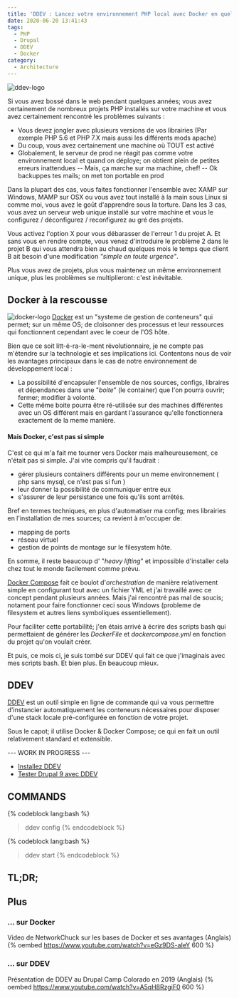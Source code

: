 ```yaml
---
title: 'DDEV : Lancez votre environnement PHP local avec Docker en quelques minutes'
date: 2020-06-20 13:41:43
tags: 
  - PHP
  - Drupal
  - DDEV 
  - Docker
category:
  - Architecture
---
```

![ddev-logo]

Si vous avez bossé dans le web pendant quelques années; vous avez certainement de nombreux projets PHP installés sur votre machine et vous avez certainement rencontré les problèmes suivants : 

* Vous devez jongler avec plusieurs versions de vos librairies (Par exemple PHP 5.6 et PHP 7.X mais aussi les différents mods apache)
* Du coup, vous avez certainement une machine où TOUT est activé 
* Globalement, le serveur de prod ne réagit pas comme votre environnement local et quand on déploye; on obtient plein de petites erreurs inattendues
  -- Mais, ça marche sur ma machine, chef!
  -- Ok backuppes tes mails; on met ton portable en prod  

<!-- more -->

Dans la plupart des cas, vous faites fonctionner l'ensemble avec XAMP sur Windows, MAMP sur OSX ou vous avez tout installé à la main sous Linux si comme moi, vous avez le goût d'apprendre sous la torture. 
Dans les 3 cas, vous avez un serveur web unique installé sur votre machine et vous le configurez / déconfigurez / reconfigurez au gré des projets. 

Vous activez l'option X pour vous débarasser de l'erreur 1 du projet A. Et sans vous en rendre compte, vous venez d'introduire le problème 2 dans le projet B qui vous attendra bien au chaud quelques mois le temps que client B ait besoin d'une modification *"simple en toute urgence"*. 

Plus vous avez de projets, plus vous maintenez un même environnement unique, plus les problèmes se multiplieront: c'est inévitable. 


## Docker à la rescousse 

![docker-logo]
[Docker][docker-site] est un "systeme de gestion de conteneurs" qui permet; sur un même OS; de cloisonner des processus et leur ressources qui fonctionnent cependant avec le coeur de l'OS hôte. 

Bien que ce soit litt-é-ra-le-ment révolutionnaire, je ne compte pas m'étendre sur la technologie et ses implications ici. Contentons nous de voir les avantages principaux dans le cas de notre environnement de développement local : 
* La possibilité d'encapsuler l'ensemble de nos sources, configs, libraires et dépendances dans une "*boite*" (le container) que l'on pourra ouvrir; fermer; modifier à volonté. 
* Cette même boite pourra être ré-utilisée sur des machines différentes avec un OS différent mais en gardant l'assurance qu'elle fonctionnera exactement de la meme manière. 

#### Mais Docker, c'est pas si simple
C'est ce qui m'a fait me tourner vers Docker mais malheureusement, ce n'était pas si simple. J'ai vite compris qu'il faudrait :
* gérer plusieurs containers différents pour un meme environnement ( php sans mysql, ce n'est pas si fun )
* leur donner la possibilité de communiquer entre eux 
* s'assurer de leur persistance une fois qu'ils sont arrêtés. 
  
Bref en termes techniques, en plus d'automatiser ma config; mes librairies en l'installation de mes sources; ca revient à m'occuper de:
* mapping de ports
* réseau virtuel
* gestion de points de montage sur le filesystem hôte. 

En somme, il reste beaucoup d' "*heavy lifting*" et impossible d'installer cela chez tout le monde facilement comme prévu. 

[Docker Compose][dockerc-link] fait ce boulot d'*orchestration* de manière relativement simple en configurant tout avec un fichier YML et j'ai travaillé avec ce concept pendant plusieurs années. Mais j'ai rencontré pas mal de soucis; notament pour faire fonctionner ceci sous Windows (probleme de filesystem et autres liens symboliques essentiellement). 

Pour faciliter cette portabilité; j'en étais arrivé à écrire des scripts bash qui permettaient de générer les *DockerFile* et *dockercompose.yml* en fonction du projet qu'on voulait créer. 

Et puis, ce mois ci, je suis tombé sur DDEV qui fait ce que j'imaginais avec mes scripts bash. Et bien plus. En beaucoup mieux.  

## DDEV 

[DDEV][ddev-site] est un outil simple en ligne de commande qui va vous permettre d'instancier automatiquement les conteneurs nécessaires pour disposer d'une stack locale pré-configurée en fonction de votre projet. 

Sous le capot; il utilise Docker & Docker Compose; ce qui en fait un outil relativement standard et extensible. 



--- WORK IN PROGRESS ---

* [Installez DDEV][install-ddev]
* [Tester Drupal 9 avec DDEV][d9-ddev]
## COMMANDS 
{% codeblock lang:bash %}
> ddev config
{% endcodeblock %}

{% codeblock lang:bash %}
> ddev start
{% endcodeblock %}


## TL;DR;


## Plus

### ... sur Docker 
Video de NetworkChuck sur les bases de Docker et ses avantages (Anglais)
{% oembed https://www.youtube.com/watch?v=eGz9DS-aIeY 600 %}

### ... sur DDEV
Présentation de DDEV au Drupal Camp Colorado en 2019 (Anglais)
{% oembed https://www.youtube.com/watch?v=A5qH8RzgiF0 600 %}

[docker-site]: http://docker.com
[ddev-site]: http://ddev.com
[ddev-logo]: https://i.imgur.com/kxbImam.png
[install-ddev]: https://ddev.readthedocs.io/en/stable/
[d9-ddev]: https://www.drupal.org/docs/official_docs/en/_local_development_guide.html
[docker-logo]: https://w7.pngwing.com/pngs/256/416/png-transparent-docker-github-node-js-mongodb-computer-software-github-blue-marine-mammal-logo.png
[dockerc-link]: https://docs.docker.com/compose/